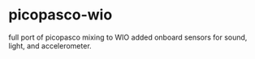# picopasco-wio
full port of picopasco mixing to WIO added onboard sensors for sound, light, and accelerometer.
